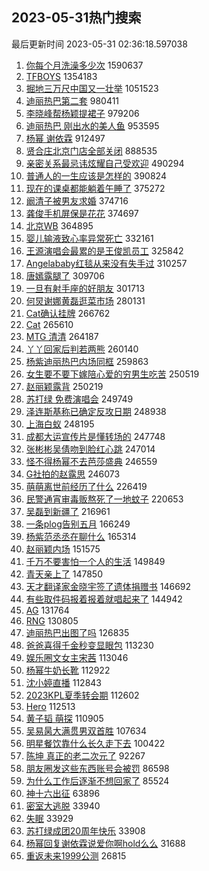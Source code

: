 ## 2023-05-31热门搜索 
最后更新时间 2023-05-31 02:36:18.597038 
1. [你每个月洗澡多少次](https://s.weibo.com/weibo?q=%23%E4%BD%A0%E6%AF%8F%E4%B8%AA%E6%9C%88%E6%B4%97%E6%BE%A1%E5%A4%9A%E5%B0%91%E6%AC%A1%23&t=31&band_rank=8&Refer=top) 1590637
1. [TFBOYS](https://s.weibo.com/weibo?q=TFBOYS&t=31&band_rank=1&Refer=top) 1354183
1. [掘地三万尺中国又一壮举](https://s.weibo.com/weibo?q=%23%E6%8E%98%E5%9C%B0%E4%B8%89%E4%B8%87%E5%B0%BA%E4%B8%AD%E5%9B%BD%E5%8F%88%E4%B8%80%E5%A3%AE%E4%B8%BE%23&t=31&band_rank=3&Refer=top) 1051523
1. [迪丽热巴第二套](https://s.weibo.com/weibo?q=%E8%BF%AA%E4%B8%BD%E7%83%AD%E5%B7%B4%E7%AC%AC%E4%BA%8C%E5%A5%97&t=31&band_rank=2&Refer=top) 980411
1. [李晓峰帮杨颖提裙子](https://s.weibo.com/weibo?q=%23%E6%9D%8E%E6%99%93%E5%B3%B0%E5%B8%AE%E6%9D%A8%E9%A2%96%E6%8F%90%E8%A3%99%E5%AD%90%23&t=31&band_rank=4&Refer=top) 979206
1. [迪丽热巴 刚出水的美人鱼](https://s.weibo.com/weibo?q=%E8%BF%AA%E4%B8%BD%E7%83%AD%E5%B7%B4%20%E5%88%9A%E5%87%BA%E6%B0%B4%E7%9A%84%E7%BE%8E%E4%BA%BA%E9%B1%BC&t=31&band_rank=5&Refer=top) 953595
1. [杨幂 谢依霖](https://s.weibo.com/weibo?q=%E6%9D%A8%E5%B9%82%20%E8%B0%A2%E4%BE%9D%E9%9C%96&t=31&band_rank=6&Refer=top) 912497
1. [贤合庄北京门店全部关闭](https://s.weibo.com/weibo?q=%23%E8%B4%A4%E5%90%88%E5%BA%84%E5%8C%97%E4%BA%AC%E9%97%A8%E5%BA%97%E5%85%A8%E9%83%A8%E5%85%B3%E9%97%AD%23&t=31&band_rank=7&Refer=top) 888535
1. [亲密关系最忌讳炫耀自己受欢迎](https://s.weibo.com/weibo?q=%E4%BA%B2%E5%AF%86%E5%85%B3%E7%B3%BB%E6%9C%80%E5%BF%8C%E8%AE%B3%E7%82%AB%E8%80%80%E8%87%AA%E5%B7%B1%E5%8F%97%E6%AC%A2%E8%BF%8E&t=31&band_rank=50&Refer=top) 490294
1. [普通人的一生应该是怎样的](https://s.weibo.com/weibo?q=%E6%99%AE%E9%80%9A%E4%BA%BA%E7%9A%84%E4%B8%80%E7%94%9F%E5%BA%94%E8%AF%A5%E6%98%AF%E6%80%8E%E6%A0%B7%E7%9A%84&t=31&band_rank=23&Refer=top) 390824
1. [现在的课桌都能躺着午睡了](https://s.weibo.com/weibo?q=%23%E7%8E%B0%E5%9C%A8%E7%9A%84%E8%AF%BE%E6%A1%8C%E9%83%BD%E8%83%BD%E8%BA%BA%E7%9D%80%E5%8D%88%E7%9D%A1%E4%BA%86%23&t=31&band_rank=10&Refer=top) 375272
1. [阚清子被男友求婚](https://s.weibo.com/weibo?q=%23%E9%98%9A%E6%B8%85%E5%AD%90%E8%A2%AB%E7%94%B7%E5%8F%8B%E6%B1%82%E5%A9%9A%23&t=31&band_rank=11&Refer=top) 374716
1. [龚俊手机屏保是花花](https://s.weibo.com/weibo?q=%23%E9%BE%9A%E4%BF%8A%E6%89%8B%E6%9C%BA%E5%B1%8F%E4%BF%9D%E6%98%AF%E8%8A%B1%E8%8A%B1%23&t=31&band_rank=13&Refer=top) 374697
1. [北京WB](https://s.weibo.com/weibo?q=%E5%8C%97%E4%BA%ACWB&t=31&band_rank=9&Refer=top) 364895
1. [婴儿输液致心率异常死亡](https://s.weibo.com/weibo?q=%23%E5%A9%B4%E5%84%BF%E8%BE%93%E6%B6%B2%E8%87%B4%E5%BF%83%E7%8E%87%E5%BC%82%E5%B8%B8%E6%AD%BB%E4%BA%A1%23&t=31&band_rank=12&Refer=top) 332161
1. [王源演唱会最累的是王俊凯员工](https://s.weibo.com/weibo?q=%23%E7%8E%8B%E6%BA%90%E6%BC%94%E5%94%B1%E4%BC%9A%E6%9C%80%E7%B4%AF%E7%9A%84%E6%98%AF%E7%8E%8B%E4%BF%8A%E5%87%AF%E5%91%98%E5%B7%A5%23&t=31&band_rank=16&Refer=top) 325842
1. [Angelababy红毯从来没有失手过](https://s.weibo.com/weibo?q=%23Angelababy%E7%BA%A2%E6%AF%AF%E4%BB%8E%E6%9D%A5%E6%B2%A1%E6%9C%89%E5%A4%B1%E6%89%8B%E8%BF%87%23&t=31&band_rank=21&Refer=top) 310257
1. [唐嫣露腿了](https://s.weibo.com/weibo?q=%23%E5%94%90%E5%AB%A3%E9%9C%B2%E8%85%BF%E4%BA%86%23&t=31&band_rank=14&Refer=top) 309706
1. [一旦有射手座的好朋友](https://s.weibo.com/weibo?q=%E4%B8%80%E6%97%A6%E6%9C%89%E5%B0%84%E6%89%8B%E5%BA%A7%E7%9A%84%E5%A5%BD%E6%9C%8B%E5%8F%8B&t=31&band_rank=15&Refer=top) 301713
1. [何炅谢娜黄磊逛菜市场](https://s.weibo.com/weibo?q=%23%E4%BD%95%E7%82%85%E8%B0%A2%E5%A8%9C%E9%BB%84%E7%A3%8A%E9%80%9B%E8%8F%9C%E5%B8%82%E5%9C%BA%23&t=31&band_rank=17&Refer=top) 280131
1. [Cat确认挂牌](https://s.weibo.com/weibo?q=%23Cat%E7%A1%AE%E8%AE%A4%E6%8C%82%E7%89%8C%23&t=31&band_rank=18&Refer=top) 266762
1. [Cat](https://s.weibo.com/weibo?q=Cat&t=31&band_rank=24&Refer=top) 265610
1. [MTG 清清](https://s.weibo.com/weibo?q=MTG%20%E6%B8%85%E6%B8%85&t=31&band_rank=19&Refer=top) 264187
1. [丫丫回家后判若两熊](https://s.weibo.com/weibo?q=%23%E4%B8%AB%E4%B8%AB%E5%9B%9E%E5%AE%B6%E5%90%8E%E5%88%A4%E8%8B%A5%E4%B8%A4%E7%86%8A%23&t=31&band_rank=20&Refer=top) 260140
1. [杨紫迪丽热巴内场同框](https://s.weibo.com/weibo?q=%23%E6%9D%A8%E7%B4%AB%E8%BF%AA%E4%B8%BD%E7%83%AD%E5%B7%B4%E5%86%85%E5%9C%BA%E5%90%8C%E6%A1%86%23&t=31&band_rank=22&Refer=top) 259863
1. [女生要不要下嫁陪心爱的穷男生吃苦](https://s.weibo.com/weibo?q=%23%E5%A5%B3%E7%94%9F%E8%A6%81%E4%B8%8D%E8%A6%81%E4%B8%8B%E5%AB%81%E9%99%AA%E5%BF%83%E7%88%B1%E7%9A%84%E7%A9%B7%E7%94%B7%E7%94%9F%E5%90%83%E8%8B%A6%23&t=31&band_rank=25&Refer=top) 250519
1. [赵丽颖露背](https://s.weibo.com/weibo?q=%23%E8%B5%B5%E4%B8%BD%E9%A2%96%E9%9C%B2%E8%83%8C%23&t=31&band_rank=26&Refer=top) 250219
1. [苏打绿 免费演唱会](https://s.weibo.com/weibo?q=%E8%8B%8F%E6%89%93%E7%BB%BF%20%E5%85%8D%E8%B4%B9%E6%BC%94%E5%94%B1%E4%BC%9A&t=31&band_rank=27&Refer=top) 249749
1. [泽连斯基称已确定反攻日期](https://s.weibo.com/weibo?q=%23%E6%B3%BD%E8%BF%9E%E6%96%AF%E5%9F%BA%E7%A7%B0%E5%B7%B2%E7%A1%AE%E5%AE%9A%E5%8F%8D%E6%94%BB%E6%97%A5%E6%9C%9F%23&t=31&band_rank=28&Refer=top) 248938
1. [上海白蚁](https://s.weibo.com/weibo?q=%E4%B8%8A%E6%B5%B7%E7%99%BD%E8%9A%81&t=31&band_rank=29&Refer=top) 248195
1. [成都大运宣传片是懂转场的](https://s.weibo.com/weibo?q=%23%E6%88%90%E9%83%BD%E5%A4%A7%E8%BF%90%E5%AE%A3%E4%BC%A0%E7%89%87%E6%98%AF%E6%87%82%E8%BD%AC%E5%9C%BA%E7%9A%84%23&t=31&band_rank=30&Refer=top) 247748
1. [张彬彬吴倩吻到脸红心跳](https://s.weibo.com/weibo?q=%23%E5%BC%A0%E5%BD%AC%E5%BD%AC%E5%90%B4%E5%80%A9%E5%90%BB%E5%88%B0%E8%84%B8%E7%BA%A2%E5%BF%83%E8%B7%B3%23&t=31&band_rank=31&Refer=top) 247014
1. [怪不得杨幂不去芭莎盛典](https://s.weibo.com/weibo?q=%E6%80%AA%E4%B8%8D%E5%BE%97%E6%9D%A8%E5%B9%82%E4%B8%8D%E5%8E%BB%E8%8A%AD%E8%8E%8E%E7%9B%9B%E5%85%B8&t=31&band_rank=32&Refer=top) 246559
1. [G社拍的赵露思](https://s.weibo.com/weibo?q=%23G%E7%A4%BE%E6%8B%8D%E7%9A%84%E8%B5%B5%E9%9C%B2%E6%80%9D%23&t=31&band_rank=33&Refer=top) 246073
1. [萌萌离世前经历了什么](https://s.weibo.com/weibo?q=%23%E8%90%8C%E8%90%8C%E7%A6%BB%E4%B8%96%E5%89%8D%E7%BB%8F%E5%8E%86%E4%BA%86%E4%BB%80%E4%B9%88%23&t=31&band_rank=34&Refer=top) 226419
1. [民警通宵审毒贩熬死了一地蚊子](https://s.weibo.com/weibo?q=%23%E6%B0%91%E8%AD%A6%E9%80%9A%E5%AE%B5%E5%AE%A1%E6%AF%92%E8%B4%A9%E7%86%AC%E6%AD%BB%E4%BA%86%E4%B8%80%E5%9C%B0%E8%9A%8A%E5%AD%90%23&t=31&band_rank=48&Refer=top) 220653
1. [吴磊到新疆了](https://s.weibo.com/weibo?q=%23%E5%90%B4%E7%A3%8A%E5%88%B0%E6%96%B0%E7%96%86%E4%BA%86%23&t=31&band_rank=45&Refer=top) 216961
1. [一条plog告别五月](https://s.weibo.com/weibo?q=%23%E4%B8%80%E6%9D%A1plog%E5%91%8A%E5%88%AB%E4%BA%94%E6%9C%88%23&t=31&band_rank=40&Refer=top) 166249
1. [杨紫范丞丞在聊什么](https://s.weibo.com/weibo?q=%23%E6%9D%A8%E7%B4%AB%E8%8C%83%E4%B8%9E%E4%B8%9E%E5%9C%A8%E8%81%8A%E4%BB%80%E4%B9%88%23&t=31&band_rank=36&Refer=top) 165314
1. [赵丽颖内场](https://s.weibo.com/weibo?q=%E8%B5%B5%E4%B8%BD%E9%A2%96%E5%86%85%E5%9C%BA&t=31&band_rank=41&Refer=top) 151575
1. [千万不要害怕一个人的生活](https://s.weibo.com/weibo?q=%E5%8D%83%E4%B8%87%E4%B8%8D%E8%A6%81%E5%AE%B3%E6%80%95%E4%B8%80%E4%B8%AA%E4%BA%BA%E7%9A%84%E7%94%9F%E6%B4%BB&t=31&band_rank=35&Refer=top) 149849
1. [青天亲上了](https://s.weibo.com/weibo?q=%E9%9D%92%E5%A4%A9%E4%BA%B2%E4%B8%8A%E4%BA%86&t=31&band_rank=37&Refer=top) 147850
1. [天才翻译家金晓宇签了遗体捐赠书](https://s.weibo.com/weibo?q=%23%E5%A4%A9%E6%89%8D%E7%BF%BB%E8%AF%91%E5%AE%B6%E9%87%91%E6%99%93%E5%AE%87%E7%AD%BE%E4%BA%86%E9%81%97%E4%BD%93%E6%8D%90%E8%B5%A0%E4%B9%A6%23&t=31&band_rank=29&Refer=top) 146692
1. [有些取件码报着报着就唱起来了](https://s.weibo.com/weibo?q=%E6%9C%89%E4%BA%9B%E5%8F%96%E4%BB%B6%E7%A0%81%E6%8A%A5%E7%9D%80%E6%8A%A5%E7%9D%80%E5%B0%B1%E5%94%B1%E8%B5%B7%E6%9D%A5%E4%BA%86&t=31&band_rank=38&Refer=top) 144942
1. [AG](https://s.weibo.com/weibo?q=AG&t=31&band_rank=39&Refer=top) 131764
1. [RNG](https://s.weibo.com/weibo?q=RNG&t=31&band_rank=47&Refer=top) 130805
1. [迪丽热巴出图了吗](https://s.weibo.com/weibo?q=%E8%BF%AA%E4%B8%BD%E7%83%AD%E5%B7%B4%E5%87%BA%E5%9B%BE%E4%BA%86%E5%90%97&t=31&band_rank=41&Refer=top) 126835
1. [爸爸喜得千金秒变显眼包](https://s.weibo.com/weibo?q=%23%E7%88%B8%E7%88%B8%E5%96%9C%E5%BE%97%E5%8D%83%E9%87%91%E7%A7%92%E5%8F%98%E6%98%BE%E7%9C%BC%E5%8C%85%23&t=31&band_rank=40&Refer=top) 113230
1. [娱乐圈文女主宋茜](https://s.weibo.com/weibo?q=%23%E5%A8%B1%E4%B9%90%E5%9C%88%E6%96%87%E5%A5%B3%E4%B8%BB%E5%AE%8B%E8%8C%9C%23&t=31&band_rank=42&Refer=top) 113046
1. [杨幂牛奶长靴](https://s.weibo.com/weibo?q=%23%E6%9D%A8%E5%B9%82%E7%89%9B%E5%A5%B6%E9%95%BF%E9%9D%B4%23&t=31&band_rank=43&Refer=top) 112922
1. [沈小婷直播](https://s.weibo.com/weibo?q=%23%E6%B2%88%E5%B0%8F%E5%A9%B7%E7%9B%B4%E6%92%AD%23&t=31&band_rank=44&Refer=top) 112843
1. [2023KPL夏季转会期](https://s.weibo.com/weibo?q=%232023KPL%E5%A4%8F%E5%AD%A3%E8%BD%AC%E4%BC%9A%E6%9C%9F%23&t=31&band_rank=46&Refer=top) 112602
1. [Hero](https://s.weibo.com/weibo?q=Hero&t=31&band_rank=47&Refer=top) 112513
1. [黄子韬 萌探](https://s.weibo.com/weibo?q=%E9%BB%84%E5%AD%90%E9%9F%AC%20%E8%90%8C%E6%8E%A2&t=31&band_rank=46&Refer=top) 110905
1. [吴易昺大满贯男双首胜](https://s.weibo.com/weibo?q=%23%E5%90%B4%E6%98%93%E6%98%BA%E5%A4%A7%E6%BB%A1%E8%B4%AF%E7%94%B7%E5%8F%8C%E9%A6%96%E8%83%9C%23&t=31&band_rank=49&Refer=top) 107634
1. [明星餐饮靠什么长久走下去](https://s.weibo.com/weibo?q=%23%E6%98%8E%E6%98%9F%E9%A4%90%E9%A5%AE%E9%9D%A0%E4%BB%80%E4%B9%88%E9%95%BF%E4%B9%85%E8%B5%B0%E4%B8%8B%E5%8E%BB%23&t=31&band_rank=49&Refer=top) 100422
1. [陈坤 真正的老二次元了](https://s.weibo.com/weibo?q=%E9%99%88%E5%9D%A4%20%E7%9C%9F%E6%AD%A3%E7%9A%84%E8%80%81%E4%BA%8C%E6%AC%A1%E5%85%83%E4%BA%86&t=31&band_rank=35&Refer=top) 92267
1. [朋友圈发这些东西账号会被罚](https://s.weibo.com/weibo?q=%23%E6%9C%8B%E5%8F%8B%E5%9C%88%E5%8F%91%E8%BF%99%E4%BA%9B%E4%B8%9C%E8%A5%BF%E8%B4%A6%E5%8F%B7%E4%BC%9A%E8%A2%AB%E7%BD%9A%23&t=31&band_rank=36&Refer=top) 86598
1. [为什么工作后逐渐不想回家了](https://s.weibo.com/weibo?q=%23%E4%B8%BA%E4%BB%80%E4%B9%88%E5%B7%A5%E4%BD%9C%E5%90%8E%E9%80%90%E6%B8%90%E4%B8%8D%E6%83%B3%E5%9B%9E%E5%AE%B6%E4%BA%86%23&t=31&band_rank=50&Refer=top) 85524
1. [神十六出征](https://s.weibo.com/weibo?q=%23%E7%A5%9E%E5%8D%81%E5%85%AD%E5%87%BA%E5%BE%81%23&t=31&band_rank=49&Refer=top) 63896
1. [密室大逃脱](https://s.weibo.com/weibo?q=%E5%AF%86%E5%AE%A4%E5%A4%A7%E9%80%83%E8%84%B1&t=31&band_rank=44&Refer=top) 33940
1. [失眠](https://s.weibo.com/weibo?q=%E5%A4%B1%E7%9C%A0&t=31&band_rank=46&Refer=top) 33929
1. [苏打绿成团20周年快乐](https://s.weibo.com/weibo?q=%23%E8%8B%8F%E6%89%93%E7%BB%BF%E6%88%90%E5%9B%A220%E5%91%A8%E5%B9%B4%E5%BF%AB%E4%B9%90%23&t=31&band_rank=49&Refer=top) 33908
1. [杨幂回复谢依霖说爱你啊hold么么](https://s.weibo.com/weibo?q=%23%E6%9D%A8%E5%B9%82%E5%9B%9E%E5%A4%8D%E8%B0%A2%E4%BE%9D%E9%9C%96%E8%AF%B4%E7%88%B1%E4%BD%A0%E5%95%8Ahold%E4%B9%88%E4%B9%88%23&t=31&band_rank=47&Refer=top) 31688
1. [重返未来1999公测](https://s.weibo.com/weibo?q=%E9%87%8D%E8%BF%94%E6%9C%AA%E6%9D%A51999%E5%85%AC%E6%B5%8B&t=31&band_rank=50&Refer=top) 26815
